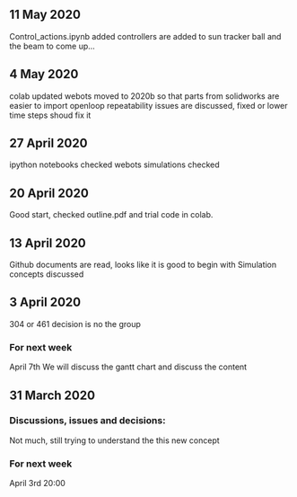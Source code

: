 ## 11 May 2020
Control_actions.ipynb added
controllers are added to sun tracker
ball and the beam to come up...

## 4 May 2020
colab updated
webots moved to 2020b so that parts from solidworks are easier to import
openloop repeatability issues are discussed, fixed or lower time steps shoud fix it

## 27 April 2020
ipython notebooks checked
webots simulations checked

## 20 April 2020
Good start, checked outline.pdf and trial code in colab.

## 13 April 2020
Github documents are read, looks like it is good to begin with
Simulation concepts discussed

## 3 April 2020
304 or 461 decision is no the group

### For next week
April 7th
We will discuss the gantt chart and discuss the content


## 31 March 2020

### Discussions, issues and decisions:  
Not much, still trying to understand the this new concept

### For next week
April 3rd 20:00 
